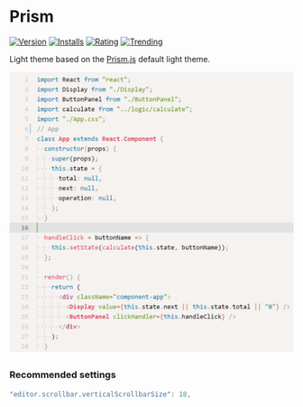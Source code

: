 # Prism

[![Version](https://vsmarketplacebadge.apphb.com/version-short/usernamehw.prism.svg)](https://marketplace.visualstudio.com/items?itemName=usernamehw.prism)
[![Installs](https://vsmarketplacebadge.apphb.com/installs-short/usernamehw.prism.svg)](https://marketplace.visualstudio.com/items?itemName=usernamehw.prism)
[![Rating](https://vsmarketplacebadge.apphb.com/rating-short/usernamehw.prism.svg)](https://marketplace.visualstudio.com/items?itemName=usernamehw.prism)
[![Trending](https://vsmarketplacebadge.apphb.com/trending-monthly/usernamehw.prism.svg)](https://marketplace.visualstudio.com/items?itemName=usernamehw.prism)

Light theme based on the [Prism.js](https://prismjs.com/) default light theme.

![react example](./img/react_example.png)

### Recommended settings

```js
"editor.scrollbar.verticalScrollbarSize": 18,
```